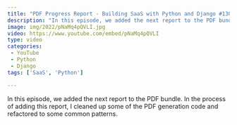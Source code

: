 ```yaml
---
title: "PDF Progress Report - Building SaaS with Python and Django #130"
description: "In this episode, we added the next report to the PDF bundle. In the process of adding this report, I cleaned up some of the PDF generation code and refactored to some common patterns."
image: img/2022/pNaMq4pQVLI.jpg
video: https://www.youtube.com/embed/pNaMq4pQVLI
type: video
categories:
 - YouTube
 - Python
 - Django
tags: ['SaaS', 'Python']

---
```


In this episode, we added the next report to the PDF bundle. In the process of adding this report, I cleaned up some of the PDF generation code and refactored to some common patterns.
